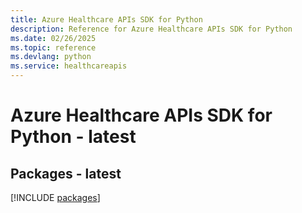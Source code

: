 ```yaml
---
title: Azure Healthcare APIs SDK for Python
description: Reference for Azure Healthcare APIs SDK for Python
ms.date: 02/26/2025
ms.topic: reference
ms.devlang: python
ms.service: healthcareapis
---
```

# Azure Healthcare APIs SDK for Python - latest
## Packages - latest
[!INCLUDE [packages](healthcare-apis-index.md)]